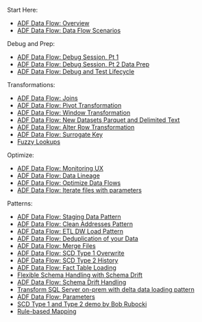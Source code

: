 Start Here:
* [ADF Data Flow: Overview](https://www.youtube.com/watch?v=ZMG-qPqeH50)
* [ADF Data Flow: Data Flow Scenarios](https://www.youtube.com/watch?v=l-Pjii8eNBM&t=6s)

Debug and Prep:
* [ADF Data Flow: Debug Session, Pt 1](https://www.youtube.com/watch?v=k0YHmJc14FM)
* [ADF Data Flow: Debug Session, Pt 2 Data Prep](https://www.youtube.com/watch?v=6ezKRDgK3rE)
* [ADF Data Flow: Debug and Test Lifecycle](https://youtu.be/fktIWdJiqTk)

Transformations:
* [ADF Data Flow: Joins](https://www.youtube.com/watch?v=zukwayEXRtg)
* [ADF Data Flow: Pivot Transformation](https://www.youtube.com/watch?v=Tua14ZQA3F8&t=34s)
* [ADF Data Flow: Window Transformation](https://www.youtube.com/watch?v=m6zgbtY5AYQ)
* [ADF Data Flow: New Datasets Parquet and Delimited Text](https://youtu.be/V_2a60j2Kjo)
* [ADF Data Flow: Alter Row Transformation](https://www.youtube.com/watch?v=4ktoohwptmQ)
* [ADF Data Flow: Surrogate Key](https://www.youtube.com/watch?v=ISpegL9CbTM)
* [Fuzzy Lookups](http://youtu.be/7gdwExjHBbw)

Optimize:
* [ADF Data Flow: Monitoring UX](https://www.youtube.com/watch?v=AYkwX6J9sII&t=4s)
* [ADF Data Flow: Data Lineage](https://www.youtube.com/watch?v=5KvqYF-y93s)
* [ADF Data Flow: Optimize Data Flows](https://www.youtube.com/watch?v=a2KtwUJngHo)
* [ADF Data Flow: Iterate files with parameters](http://youtu.be/uEgz0ptYRDM?hd=1)

Patterns:
* [ADF Data Flow: Staging Data Pattern](https://youtu.be/mZLKdyoL3Mo)
* [ADF Data Flow: Clean Addresses Pattern](https://youtu.be/axEYbuU3lmw)
* [ADF Data Flow: ETL DW Load Pattern](https://www.youtube.com/watch?v=7mLqwtmeQFg)
* [ADF Data Flow: Deduplication of your Data](https://www.youtube.com/watch?v=OLenvYwg__I)
* [ADF Data Flow: Merge Files](http://youtu.be/WbDTBAyYte8)
* [ADF Data Flow: SCD Type 1 Overwrite](http://youtu.be/Rz2zx5GRbrA)
* [ADF Data Flow: SCD Type 2 History](http://youtu.be/123CptslKvU)
* [ADF Data Flow: Fact Table Loading](http://youtu.be/ABG3X9pgFPQ)
* [Flexible Schema Handling with Schema Drift](https://www.youtube.com/watch?v=1vvCM29JSAs)
* [ADF Data Flow: Schema Drift Handling](https://www.youtube.com/watch?v=vSTn_aGq3C8)
* [Transform SQL Server on-prem with delta data loading pattern](https://youtu.be/IN-4v0e7UIs)
* [ADF Data Flow: Parameters](https://www.youtube.com/watch?v=vpuuQcFojt8)
* [SCD Type 1 and Type 2 demo by Bob Rubocki](https://www.youtube.com/watch?v=ps12o93VAo0)
* [Rule-based Mapping](https://youtu.be/5lf1lh1qMwU)

